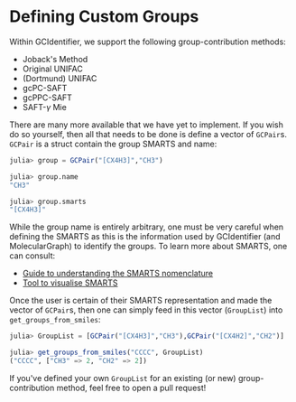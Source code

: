 # Defining Custom Groups
Within GCIdentifier, we support the following group-contribution methods:
* Joback's Method
* Original UNIFAC
* (Dortmund) UNIFAC
* gcPC-SAFT
* gcPPC-SAFT
* SAFT-$\gamma$ Mie

There are many more available that we have yet to implement. If you wish do so yourself, then all that needs to be done is define a vector of `GCPair`s. `GCPair` is a struct contain the group SMARTS and name:
```julia
julia> group = GCPair("[CX4H3]","CH3")

julia> group.name
"CH3"

julia> group.smarts
"[CX4H3]"
```
While the group name is entirely arbitrary, one must be very careful when defining the SMARTS as this is the information used by GCIdentifier (and MolecularGraph) to identify the groups. To learn more about SMARTS, one can consult:
* [Guide to understanding the SMARTS nomenclature](https://www.daylight.com/dayhtml/doc/theory/theory.smarts.html)
* [Tool to visualise SMARTS](https://smarts.plus)

Once the user is certain of their SMARTS representation and made the vector of `GCPair`s, then one can simply feed in this vector (`GroupList`) into `get_groups_from_smiles`:
```julia
julia> GroupList = [GCPair("[CX4H3]","CH3"),GCPair("[CX4H2]","CH2")]

julia> get_groups_from_smiles("CCCC", GroupList)
("CCCC", ["CH3" => 2, "CH2" => 2])
```
If you've defined your own `GroupList` for an existing (or new) group-contribution method, feel free to open a pull request!

